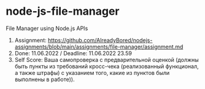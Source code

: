 # node-js-file-manager
File Manager using Node.js APIs

1. Assignment: https://github.com/AlreadyBored/nodejs-assignments/blob/main/assignments/file-manager/assignment.md
2. Done: 11.06.2022 / Deadline: 11.06.2022 23.59
3. Self Score: Ваша самопроверка с предварительной оценкой (должны быть пункты из требований кросс-чека (реализованный функционал, а также штрафы) с указанием того, какие из пунктов были выполнены в работе)).
